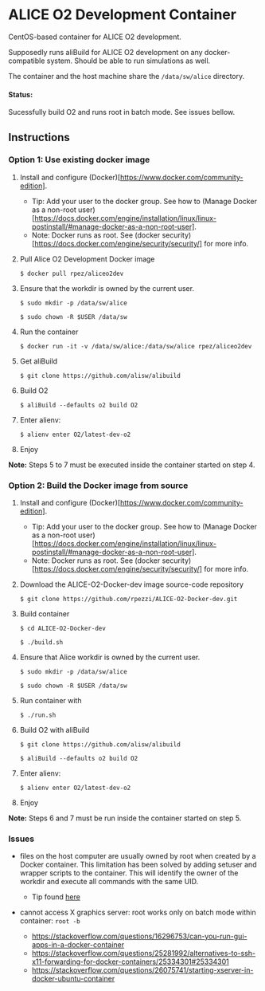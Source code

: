 # ALICE O2 Development Container

CentOS-based container for ALICE O2 development.

Supposedly runs aliBuild for ALICE O2 development on any docker-compatible system. 
Should be able to run simulations as well.

The container and the host machine share the `/data/sw/alice` directory. 

#### Status: 

Sucessfully build O2 and runs root in batch mode. See issues bellow.

## Instructions

### Option 1: Use existing docker image

1. Install and configure (Docker)[https://www.docker.com/community-edition]. 
    * Tip: Add your user to the docker group. See how to (Manage Docker as a non-root user)[https://docs.docker.com/engine/installation/linux/linux-postinstall/#manage-docker-as-a-non-root-user].
    * Note: Docker runs as root. See (docker security)[https://docs.docker.com/engine/security/security/] for more info.

2. Pull Alice O2 Development Docker image 

    `$ docker pull rpez/aliceo2dev`

3. Ensure that the workdir is owned by the current user. 

    `$ sudo mkdir -p /data/sw/alice`
     
    `$ sudo chown -R $USER /data/sw`

4. Run the container

    `$ docker run -it -v /data/sw/alice:/data/sw/alice rpez/aliceo2dev`

5. Get aliBuild 

    `$ git clone https://github.com/alisw/alibuild`

6. Build O2 

    `$ aliBuild --defaults o2 build O2`

7. Enter alienv: 

    `$ alienv enter O2/latest-dev-o2`

8. Enjoy

__Note:__ Steps 5 to 7 must be executed inside the container started on step 4.

### Option 2: Build the Docker image from source

1. Install and configure (Docker)[https://www.docker.com/community-edition]. 
    * Tip: Add your user to the docker group. See how to (Manage Docker as a non-root user)[https://docs.docker.com/engine/installation/linux/linux-postinstall/#manage-docker-as-a-non-root-user].
    * Note: Docker runs as root. See (docker security)[https://docs.docker.com/engine/security/security/] for more info.

2. Download the ALICE-O2-Docker-dev image source-code repository

    `$ git clone https://github.com/rpezzi/ALICE-O2-Docker-dev.git`

3. Build container

    `$ cd ALICE-O2-Docker-dev` 

    `$ ./build.sh`

4. Ensure that Alice workdir is owned by the current user.

    `$ sudo mkdir -p /data/sw/alice`

    `$ sudo chown -R $USER /data/sw`
 
5. Run container with 

    `$ ./run.sh`

6. Build O2 with aliBuild

    `$ git clone https://github.com/alisw/alibuild`

    `$ aliBuild --defaults o2 build O2`

7. Enter alienv: 

    `$ alienv enter O2/latest-dev-o2`

8. Enjoy

__Note:__ Steps 6 and 7 must be run inside the container started on step 5.


### Issues

* files on the host computer are usually owned by root when created by a Docker container. This limitation has been solved by adding setuser and wrapper scripts to the container. This will identify the owner of the workdir and execute all commands with the same UID.
     * Tip found [here](https://stackoverflow.com/questions/27925006/using-host-environment-variables-with-dockerfile)

* cannot access X graphics server: root works only on batch mode within container: `root -b`
     * https://stackoverflow.com/questions/16296753/can-you-run-gui-apps-in-a-docker-container
     * https://stackoverflow.com/questions/25281992/alternatives-to-ssh-x11-forwarding-for-docker-containers/25334301#25334301
     * https://stackoverflow.com/questions/26075741/starting-xserver-in-docker-ubuntu-container
